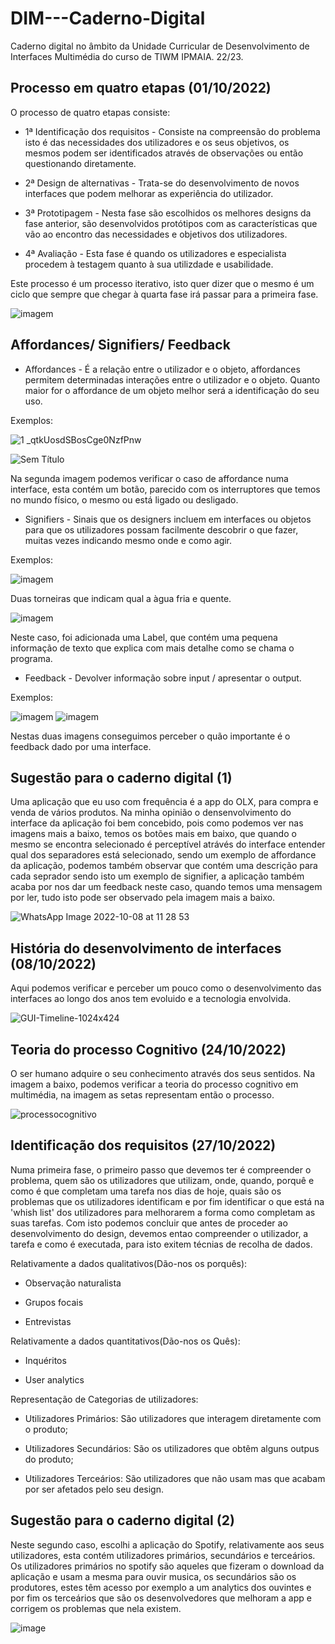 # DIM---Caderno-Digital

Caderno digital no âmbito da Unidade Curricular de Desenvolvimento de Interfaces Multimédia do curso de TIWM IPMAIA. 22/23.

## Processo em quatro etapas (01/10/2022)

O processo de quatro etapas consiste:

  - 1ª Identificação dos requisitos - Consiste na compreensão do problema isto é das necessidades dos utilizadores e os seus objetivos, os mesmos podem ser identificados através de observações ou então questionando diretamente.
  
  - 2ª Design de alternativas - Trata-se do desenvolvimento de novos interfaces que podem melhorar as experiência do utilizador.
  
  - 3ª Prototipagem - Nesta fase são escolhidos os melhores designs da fase anterior, são desenvolvidos protótipos com as características que vão ao encontro 
  das necessidades e objetivos dos utilizadores.
  
  - 4ª Avaliação - Esta fase é quando os utilizadores e especialista procedem à testagem quanto à sua utilizdade e usabilidade.

Este processo é um processo iterativo, isto quer dizer que o mesmo é um ciclo que sempre que chegar à quarta fase irá passar para a primeira fase.

  ![imagem](https://user-images.githubusercontent.com/75622692/193405109-07a15a76-49ae-4514-80c5-16cae51be6c4.png)


## Affordances/ Signifiers/ Feedback

  - Affordances - É a relação entre o utilizador e o objeto, affordances permitem determinadas interações entre o utilizador e o objeto. Quanto maior for o affordance de um objeto melhor será a identificação do seu uso.
  
  Exemplos:
  
   ![1 _qtkUosdSBosCge0NzfPnw](https://user-images.githubusercontent.com/75622692/193404864-e636425b-43e1-4cc7-a8c3-b33be92537c1.jpeg)
  
   ![Sem Título](https://user-images.githubusercontent.com/75622692/193406190-00c3d711-3423-459b-9746-de9883d5dd08.jpg)
   
Na segunda imagem podemos verificar o caso de affordance numa interface, esta contém um botão, parecido com os interruptores que temos no mundo físico, o mesmo ou está ligado ou desligado.
   
  - Signifiers - Sinais que os designers incluem em interfaces ou objetos para que os utilizadores possam facilmente descobrir o que fazer, muitas vezes indicando mesmo onde e como agir.
  
  Exemplos:
  
  ![imagem](https://user-images.githubusercontent.com/75622692/193406308-5d2ef4ce-e935-44c9-b4b5-cf277e6476c6.png)
   
  Duas torneiras que indicam qual a àgua fria e quente.
  
  ![imagem](https://user-images.githubusercontent.com/75622692/193406466-44d331c0-957d-4a02-93bc-f9288cc9ba8c.png)

  Neste caso, foi adicionada uma Label, que contém uma pequena informação de texto que explica com mais detalhe como se chama o programa.
  
  - Feedback - Devolver informação sobre input / apresentar o output.
  
  Exemplos: 
  
  ![imagem](https://user-images.githubusercontent.com/75622692/193407387-f6df4e0e-6afb-488a-9b8b-89380e4c4a79.png)
  ![imagem](https://user-images.githubusercontent.com/75622692/193407404-a6581688-e0a3-426b-a184-b0a7923d6089.png)

  Nestas duas imagens conseguimos perceber o quão importante é o feedback dado por uma interface.
  
  ## Sugestão para o caderno digital (1)
  
  Uma aplicação que eu uso com frequência é a app do OLX, para compra e venda de vários produtos. Na minha opinião o densenvolvimento do interface da aplicação foi bem concebido, pois como podemos ver nas imagens mais a baixo, temos os botões mais em baixo, que quando o mesmo se encontra selecionado é perceptível atrávés do interface entender qual dos separadores está selecionado, sendo um exemplo de affordance da aplicação, podemos também observar que contém uma descrição para cada seprador sendo isto um exemplo de signifier, a aplicação também acaba por nos dar um feedback neste caso, quando temos uma mensagem por ler, tudo isto pode ser observado pela imagem mais a baixo.
  
  ![WhatsApp Image 2022-10-08 at 11 28 53](https://user-images.githubusercontent.com/75622692/194708965-52cadb47-1506-4e1a-8aae-b2aa096d56a2.jpeg)

  ## História do desenvolvimento de interfaces (08/10/2022)
  
  Aqui podemos verificar e perceber um pouco como o desenvolvimento das interfaces ao longo dos anos tem evoluido e a tecnologia envolvida.
  
  ![GUI-Timeline-1024x424](https://user-images.githubusercontent.com/75622692/194699449-dff41d28-aa3f-47c2-84b7-26e5ba4abd46.png)
  
  ## Teoria do processo Cognitivo (24/10/2022)
    
  O ser humano adquire o seu conhecimento através dos seus sentidos.
  Na imagem a baixo, podemos verificar a teoria do processo cognitivo em multimédia, na imagem as setas representam então o processo.
    
  ![processocognitivo](https://user-images.githubusercontent.com/75622692/197531366-c486ca16-b471-4e2b-8afc-93d2bc77ccc2.gif)
  
  ## Identificação dos requisitos (27/10/2022)
  
  Numa primeira fase, o primeiro passo que devemos ter é compreender o problema, quem são os utilizadores que utilizam, onde, quando, porquê e como é que completam uma tarefa nos dias de hoje, quais são os problemas que os utilizadores identificam e por fim identificar o que está na 'whish list' dos utilizadores para melhorarem a forma como completam as suas tarefas. 
  Com isto podemos concluir que antes de proceder ao desenvolvimento do design, devemos entao compreender o utilizador, a tarefa e como é executada, para isto exitem técnias de recolha de dados.
  
  Relativamente a dados qualitativos(Dão-nos os porquês):
  
   - Observação naturalista
      
   - Grupos focais
      
   - Entrevistas
      
  Relativamente a dados quantitativos(Dão-nos os Quês):
  
   - Inquéritos
      
   - User analytics 
      
  
  Representação de Categorias de utilizadores:
  
  - Utilizadores Primários: São utilizadores que interagem diretamente com o produto;
    
  - Utilizadores Secundários: São os utilizadores que obtêm alguns outpus do produto;
    
  - Utilizadores Terceários: São utilizadores que não usam mas que acabam por ser afetados pelo seu design.
    
    
  ## Sugestão para o caderno digital (2)
  
   Neste segundo caso, escolhi a aplicação do Spotify, relativamente aos seus utilizadores, esta contém utilizadores primários, secundários e terceários. Os utilizadores primários no spotify são aqueles que fizeram o download da aplicação e usam a mesma para ouvir musica, os secundários são os produtores, estes têm acesso por exemplo a um analytics dos ouvintes e por fim os terceários que são os desenvolvedores que melhoram a app e corrigem os problemas que nela existem.
   
   ![image](https://user-images.githubusercontent.com/75622692/198315505-d6c9c482-f322-48cc-821c-ee512aa099a0.png)

  
  
  
  
  
  
  
  
  



